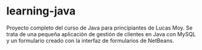 # learning-java

Proyecto completo del curso de Java para principiantes de Lucas Moy. 
Se trata de una pequeña aplicación de gestión de clientes en Java con MySQL y un formulario creado con la interfaz de formularios de NetBeans.

